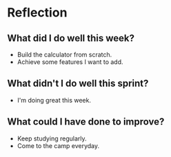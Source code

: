 # Reflection

## What did I do well this week?   
- Build the calculator from scratch.
- Achieve some features I want to add.

## What didn't I do well this sprint?
- I'm doing great this week.

## What could I have done to improve?    
- Keep studying regularly.
- Come to the camp everyday.

